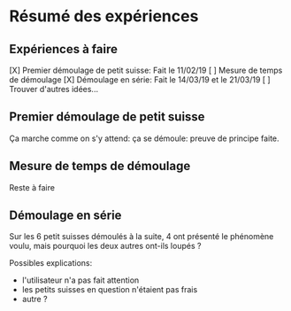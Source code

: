# Résumé des expériences

## Expériences à faire

[X] Premier démoulage de petit suisse: Fait le 11/02/19
[ ] Mesure de temps de démoulage
[X] Démoulage en série: Fait le 14/03/19 et le 21/03/19
[ ] Trouver d'autres idées...

## Premier démoulage de petit suisse

Ça marche comme on s'y attend: ça se démoule: preuve de principe faite.


## Mesure de temps de démoulage

Reste à faire


## Démoulage en série

Sur les 6 petit suisses démoulés à la suite, 4 ont présenté le phénomène 
voulu, mais pourquoi les deux autres ont-ils loupés ?

Possibles explications:
* l'utilisateur n'a pas fait attention
* les petits suisses en question n'étaient pas frais
* autre ?

